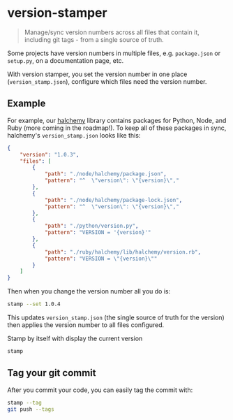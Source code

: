 # version-stamper

> Manage/sync version numbers across all files that contain it, including git tags - from a single source of truth.

Some projects have version numbers in multiple files, e.g. `package.json` or `setup.py`, on a documentation page, etc.

With version stamper, you set the version number in one place (`version_stamp.json`), configure which files need the version number.  

## Example
For example, our [halchemy](https://github.com/pointw-dev/halchemy) library contains packages for Python, Node, and Ruby (more coming in the roadmap!).  To keep all of these packages in sync, halchemy's `version_stamp.json` looks like this:

```json
{
    "version": "1.0.3",
    "files": [
        {
            "path": "./node/halchemy/package.json",
            "pattern": "^  \"version\": \"{version}\","
        },
        {
            "path": "./node/halchemy/package-lock.json",
            "pattern": "^  \"version\": \"{version}\","
        },
        {
            "path": "./python/version.py",
            "pattern": "VERSION = '{version}'"
        },
        {
            "path": "./ruby/halchemy/lib/halchemy/version.rb",
            "pattern": "VERSION = \"{version}\""
        }
    ]
}
```

Then when you change the version number all you do is:

```bash
stamp --set 1.0.4
```

This updates `version_stamp.json` (the single source of truth for the version) then applies the version number to all files configured.

Stamp by itself with display the current version

```bash
stamp
```

## Tag your git commit
After you commit your code, you can easily tag the commit with:

```bash
stamp --tag
git push --tags
```


